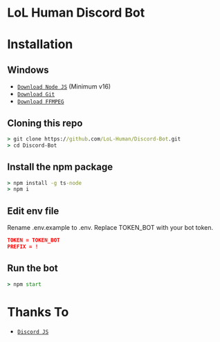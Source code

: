 # LoL Human Discord Bot

# Installation

## Windows

-   [`Download Node JS`](https://nodejs.org/en/download/) (Minimum v16)
-   [`Download Git`](https://git-scm.com/download/win)
-   [`Download FFMPEG`](https://ffmpeg.org/download.html)

## Cloning this repo

```cmd
> git clone https://github.com/LoL-Human/Discord-Bot.git
> cd Discord-Bot
```

## Install the npm package

```cmd
> npm install -g ts-node
> npm i
```

## Edit env file

Rename .env.example to .env. Replace TOKEN_BOT with your bot token.

```json
TOKEN = TOKEN_BOT
PREFIX = !
```

## Run the bot

```cmd
> npm start
```

# Thanks To

-   [`Discord JS`](https://discord.js.org/)
